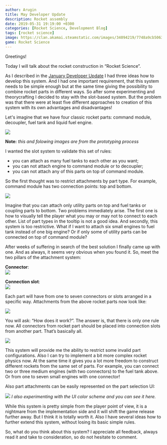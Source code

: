 ```yaml
---
author: Arugin
title: May Developer Update
description: Rocket assembly
date: 2019-05-31 19:19:00 +0300
categories: [Rocket Science, Development Blog]
tags: [rocket science]
image: https://clan.akamai.steamstatic.com/images/34094219/7748a9cb506324b60633f00fac0e532e86896d5b_400x225.png
game: Rocket Science
---
```

Greetings!

Today I will talk about the rocket construction in “Rocket Science”.

As I described in the [January Developer Update](/en/posts/2019/january-developer-update/) I had three ideas how to develop this system. And I had one important requirement, that this system needs to be simple enough but at the same time giving the possibility to combine rocket parts in different ways. So after some experimenting and theorycrafting I decided to stay with the slot-based system. But the problem was that there were at least five different approaches to creation of this system with its own advantages and disadvantages!

Let's imagine that we have four classic rocket parts: command module, decoupler, fuel tank and liquid fuel engine.

![](https://steamcdn-a.akamaihd.net/steamcommunity/public/images/clans/34094219/58318005c8e2bad1998b403ed7bf41032a385fed.png)

**Note:** _this and folowing images are from the prototyping process_

I wanted the slot system to validate this set of rules:
- you can attach as many fuel tanks to each other as you want;
- you can not attach engine to command module or to decoupler;
- you can not attach any of this parts on top of command module.  

So the first thought was to restrict attachments by part type. For example, command module has two connection points: top and bottom.

![](https://steamcdn-a.akamaihd.net/steamcommunity/public/images/clans/34094219/d4ff394bf0c3c61735b18cb2eb1f09c3cfe950e5.png)  

Imagine that you can attach only utility parts on top and fuel tanks or coupling parts to bottom. Two problems immediately arise. The first one is how to visually tell the player what you may or may not to connect to each other. List of part types in the tooltip is not a good idea. And secondly, this system is too restrictive. What if I want to attach six small engines to fuel tank instead of one big engine? Or if only some of utility parts can be connected on top of command module?

After weeks of suffering in search of the best solution I finally came up with one. And as always, it seems very obvious when you found it. So, meet the two pillars of the attachment system:

**Connector**:  
![](https://steamcdn-a.akamaihd.net/steamcommunity/public/images/clans/34094219/4ec777536069b33519906fdf652bbad9b2c4472d.png)

**Connection slot**:  
![](https://steamcdn-a.akamaihd.net/steamcommunity/public/images/clans/34094219/495c0f51bbcf3a7e755412035831f08730edf307.png)

Each part will have from one to seven connectors or slots arranged in a specific way. Attachments from the above rocket parts now look like:

![](https://steamcdn-a.akamaihd.net/steamcommunity/public/images/clans/34094219/73766104b517c16fcaaf731e19450e62e0ccafa5.png)

You will ask: “How does it work?”. The answer is, that there is only one rule now. All connectors from rocket part should be placed into connection slots from another part. That’s basically all.

![](https://steamcdn-a.akamaihd.net/steamcommunity/public/images/clans/34094219/6c779f016690d3d48d025316ba0ac499e29b397e.png)

This system will provide me the ability to restrict some invalid part configurations. Also I can try to implement a bit more complex rocket physics now. At the same time it gives you a lot more freedom to construct different rockets from the same set of parts. For example, you can connect two or three medium engines (with two connectors) to the fuel tank above. Or from one to seven small engines with one connector!

Also part attachments can be easily represented on the part selection UI:

![](https://steamcdn-a.akamaihd.net/steamcommunity/public/images/clans/34094219/057eabf7265fa3733d49f7851aa503fa88395846.png)
_I also experimenting with the UI color scheme and you can see it here._

While this system is pretty simple from the player point of view, it is a nightmare from the implementation side and it will shift the game release further away. But I think it is totally worth it. Also I have several ideas how to further extend this system, without losing its basic simple rules.

So, what do you think about this system? I appreciate all feedback, always read it and take to consideration, so do not hesitate to comment.
